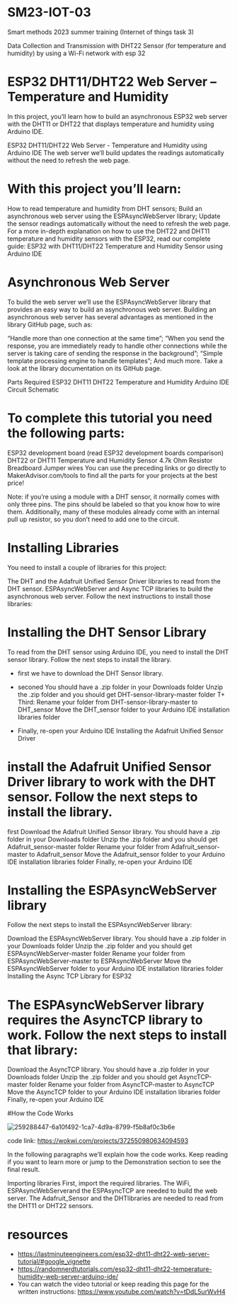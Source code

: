 # SM23-IOT-03

Smart methods 2023 summer training (Internet of things task 3)

Data Collection and Transmission with DHT22 Sensor (for temperature and humidity) by using a Wi-Fi network with esp 32

# ESP32 DHT11/DHT22 Web Server – Temperature and Humidity

In this project, you’ll learn how to build an asynchronous ESP32 web server with the DHT11 or DHT22 that displays temperature and humidity using Arduino IDE.

ESP32 DHT11/DHT22 Web Server - Temperature and Humidity using Arduino IDE
The web server we’ll build updates the readings automatically without the need to refresh the web page.

# With this project you’ll learn:

How to read temperature and humidity from DHT sensors;
Build an asynchronous web server using the ESPAsyncWebServer library;
Update the sensor readings automatically without the need to refresh the web page.
For a more in-depth explanation on how to use the DHT22 and DHT11 temperature and humidity sensors with the ESP32, read our complete guide: ESP32 with DHT11/DHT22 Temperature and Humidity Sensor using Arduino IDE

# Asynchronous Web Server
To build the web server we’ll use the ESPAsyncWebServer library that provides an easy way to build an asynchronous web server. Building an asynchronous web server has several advantages as mentioned in the library GitHub page, such as:

“Handle more than one connection at the same time”;
“When you send the response, you are immediately ready to handle other connections while the server is taking care of sending the response in the background”;
“Simple template processing engine to handle templates”;
And much more.
Take a look at the library documentation on its GitHub page.

Parts Required
ESP32 DHT11 DHT22 Temperature and Humidity Arduino IDE Circuit Schematic

# To complete this tutorial you need the following parts:

ESP32 development board (read ESP32 development boards comparison)
DHT22 or DHT11 Temperature and Humidity Sensor
4.7k Ohm Resistor
Breadboard
Jumper wires
You can use the preceding links or go directly to MakerAdvisor.com/tools to find all the parts for your projects at the best price!

Note: if you’re using a module with a DHT sensor, it normally comes with only three pins. The pins should be labeled so that you know how to wire them. Additionally, many of these modules already come with an internal pull up resistor, so you don’t need to add one to the circuit.

# Installing Libraries
You need to install a couple of libraries for this project:

The DHT and the Adafruit Unified Sensor Driver libraries to read from the DHT sensor.
ESPAsyncWebServer and Async TCP libraries to build the asynchronous web server.
Follow the next instructions to install those libraries:

# Installing the DHT Sensor Library

To read from the DHT sensor using Arduino IDE, you need to install the DHT sensor library. Follow the next steps to install the library.

+ first we have to download the DHT Sensor library. 

+ seconed You should have a .zip folder in your Downloads folder
Unzip the .zip folder and you should get DHT-sensor-library-master folder
T+ Third: Rename your folder from DHT-sensor-library-master to DHT_sensor
Move the DHT_sensor folder to your Arduino IDE installation libraries folder

+ Finally, re-open your Arduino IDE
Installing the Adafruit Unified Sensor Driver

# install the Adafruit Unified Sensor Driver library to work with the DHT sensor. Follow the next steps to install the library.

first Download the Adafruit Unified Sensor library. You should have a .zip folder in your Downloads folder
Unzip the .zip folder and you should get Adafruit_sensor-master folder
Rename your folder from Adafruit_sensor-master to Adafruit_sensor
Move the Adafruit_sensor folder to your Arduino IDE installation libraries folder
Finally, re-open your Arduino IDE

# Installing the ESPAsyncWebServer library

Follow the next steps to install the ESPAsyncWebServer library:

Download the ESPAsyncWebServer library. You should have a .zip folder in your Downloads folder
Unzip the .zip folder and you should get ESPAsyncWebServer-master folder
Rename your folder from ESPAsyncWebServer-master to ESPAsyncWebServer
Move the ESPAsyncWebServer folder to your Arduino IDE installation libraries folder
Installing the Async TCP Library for ESP32

# The ESPAsyncWebServer library requires the AsyncTCP library to work. Follow the next steps to install that library:

Download the AsyncTCP library. You should have a .zip folder in your Downloads folder
Unzip the .zip folder and you should get AsyncTCP-master folder
Rename your folder from AsyncTCP-master to AsyncTCP
Move the AsyncTCP folder to your Arduino IDE installation libraries folder
Finally, re-open your Arduino IDE

#How the Code Works

![259288447-6a10f492-1ca7-4d9a-8799-f5b8af0c3b6e](https://github.com/Naif-Al-Ajlani/SM23-IOT-03/assets/98528261/6766016a-ffa8-47a3-8861-524a67402865)

code link: https://wokwi.com/projects/372550980634094593

In the following paragraphs we’ll explain how the code works. Keep reading if you want to learn more or jump to the Demonstration section to see the final result.

Importing libraries
First, import the required libraries. The WiFi, ESPAsyncWebServerand the ESPAsyncTCP are needed to build the web server. The Adafruit_Sensor and the DHTlibraries are needed to read from the DHT11 or DHT22 sensors.

# resources

+ https://lastminuteengineers.com/esp32-dht11-dht22-web-server-tutorial/#google_vignette 
+ https://randomnerdtutorials.com/esp32-dht11-dht22-temperature-humidity-web-server-arduino-ide/
+ You can watch the video tutorial or keep reading this page for the written instructions: https://www.youtube.com/watch?v=tDdL5urWvH4
